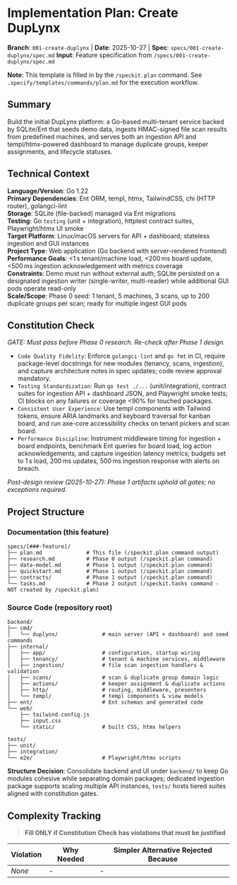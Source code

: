 # Implementation Plan: Create DupLynx

**Branch**: `001-create-duplynx` | **Date**: 2025-10-27 | **Spec**: `specs/001-create-duplynx/spec.md`
**Input**: Feature specification from `/specs/001-create-duplynx/spec.md`

**Note**: This template is filled in by the `/speckit.plan` command. See `.specify/templates/commands/plan.md` for the execution workflow.

## Summary

Build the initial DupLynx platform: a Go-based multi-tenant service backed by SQLite/Ent that seeds demo data, ingests HMAC-signed file scan results from predefined machines, and serves both an ingestion API and templ/htmx-powered dashboard to manage duplicate groups, keeper assignments, and lifecycle statuses.

## Technical Context

<!--
  ACTION REQUIRED: Replace the content in this section with the technical details
  for the project. The structure here is presented in advisory capacity to guide
  the iteration process.
-->

**Language/Version**: Go 1.22  
**Primary Dependencies**: Ent ORM, templ, htmx, TailwindCSS, chi (HTTP router), golangci-lint  
**Storage**: SQLite (file-backed) managed via Ent migrations  
**Testing**: Go `testing` (unit + integration), httptest contract suites, Playwright/htmx UI smoke  
**Target Platform**: Linux/macOS servers for API + dashboard; stateless ingestion and GUI instances  
**Project Type**: Web application (Go backend with server-rendered frontend)  
**Performance Goals**: <1 s tenant/machine load, <200 ms board update, <500 ms ingestion acknowledgement with metrics coverage  
**Constraints**: Demo must run without external auth, SQLite persisted on a designated ingestion writer (single-writer, multi-reader) while additional GUI pods operate read-only  
**Scale/Scope**: Phase 0 seed: 1 tenant, 5 machines, 3 scans, up to 200 duplicate groups per scan; ready for multiple ingest GUI pods

## Constitution Check

*GATE: Must pass before Phase 0 research. Re-check after Phase 1 design.*

- `Code Quality Fidelity`: Enforce `golangci-lint` and `go fmt` in CI, require package-level docstrings for new modules (tenancy, scans, ingestion), and capture architecture notes in spec updates; code review approval mandatory.
- `Testing Standardization`: Run `go test ./...` (unit/integration), contract suites for ingestion API + dashboard JSON, and Playwright smoke tests; CI blocks on any failures or coverage <90% for touched packages.
- `Consistent User Experience`: Use templ components with Tailwind tokens, ensure ARIA landmarks and keyboard traversal for kanban board, and run axe-core accessibility checks on tenant pickers and scan board.
- `Performance Discipline`: Instrument middleware timing for ingestion + board endpoints, benchmark Ent queries for board load, log action acknowledgements, and capture ingestion latency metrics; budgets set to 1 s load, 200 ms updates, 500 ms ingestion response with alerts on breach.

_Post-design review (2025-10-27): Phase 1 artifacts uphold all gates; no exceptions required._

## Project Structure

### Documentation (this feature)

```text
specs/[###-feature]/
├── plan.md              # This file (/speckit.plan command output)
├── research.md          # Phase 0 output (/speckit.plan command)
├── data-model.md        # Phase 1 output (/speckit.plan command)
├── quickstart.md        # Phase 1 output (/speckit.plan command)
├── contracts/           # Phase 1 output (/speckit.plan command)
└── tasks.md             # Phase 2 output (/speckit.tasks command - NOT created by /speckit.plan)
```

### Source Code (repository root)
<!--
  ACTION REQUIRED: Replace the placeholder tree below with the concrete layout
  for this feature. Delete unused options and expand the chosen structure with
  real paths (e.g., apps/admin, packages/something). The delivered plan must
  not include Option labels.
-->

```text
backend/
├── cmd/
│   └── duplynx/              # main server (API + dashboard) and seed commands
├── internal/
│   ├── app/                  # configuration, startup wiring
│   ├── tenancy/              # tenant & machine services, middleware
│   ├── ingestion/            # file scan ingestion handlers & validation
│   ├── scans/                # scan & duplicate group domain logic
│   ├── actions/              # keeper assignment & duplicate actions
│   ├── http/                 # routing, middleware, presenters
│   └── templ/                # templ components & view models
├── ent/                      # Ent schemas and generated code
└── web/
    ├── tailwind.config.js
    ├── input.css
    └── static/               # built CSS, htmx helpers

tests/
├── unit/
├── integration/
└── e2e/                      # Playwright/htmx scripts
```

**Structure Decision**: Consolidate backend and UI under `backend/` to keep Go modules cohesive while separating domain packages; dedicated ingestion package supports scaling multiple API instances, `tests/` hosts tiered suites aligned with constitution gates.

## Complexity Tracking

> **Fill ONLY if Constitution Check has violations that must be justified**

| Violation | Why Needed | Simpler Alternative Rejected Because |
|-----------|------------|-------------------------------------|
| _None_ | - | - |
